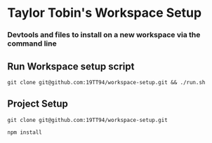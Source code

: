 # Taylor Tobin's Workspace Setup

### Devtools and files to install on a new workspace via the command line

## Run Workspace setup script
```
git clone git@github.com:19TT94/workspace-setup.git && ./run.sh
```

## Project Setup
```
git clone git@github.com:19TT94/workspace-setup.git

npm install
```
